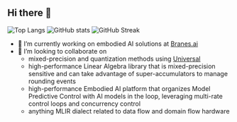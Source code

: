 ## Hi there 👋

<!--
**Ravenwater/Ravenwater** is a ✨ _special_ ✨ repository because its `README.md` (this file) appears on your GitHub profile.

Here are some ideas to get you started:

- 🔭 I’m currently working on ...
- 🌱 I’m currently learning ...
- 👯 I’m looking to collaborate on ...
- 🤔 I’m looking for help with ...
- 💬 Ask me about ...
- 📫 How to reach me: ...
- 😄 Pronouns: ...
- ⚡ Fun fact: ...
-->

![Top Langs](https://github-readme-stats.vercel.app/api/top-langs/?username=Ravenwater&hide=html)
![GitHub stats](https://github-readme-stats.vercel.app/api?username=Ravenwater)
![GitHub Streak](https://github-readme-streak-stats.herokuapp.com/?user=Ravenwater)


- 🔭 I’m currently working on embodied AI solutions at [Branes.ai](https://branes.ai)
- 👯 I’m looking to collaborate on
  - mixed-precision and quantization methods using [Universal](https://github.com/stillwater-sc/universal)
  - high-performance Linear Algebra library that is mixed-precision sensitive and can take advantage of super-accumulators to manage rounding events
  - high-performance Embodied AI platform that organizes Model Predictive Control with AI models in the loop, leveraging multi-rate control loops and concurrency control
  - anything MLIR dialect related to data flow and domain flow hardware
